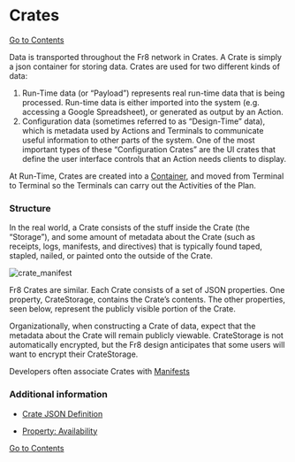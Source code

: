 # Crates

[Go to Contents](https://github.com/Fr8org/Fr8Core/blob/master/Docs/Home.md)  

Data is transported throughout the Fr8 network  in Crates. A Crate is simply a json container for storing data. Crates are used for two different kinds of data:

1. Run-Time data (or “Payload”) represents real run-time data that is being processed. Run-time data is either imported into the system (e.g. accessing a Google Spreadsheet), or generated as output by an Action.
2. Configuration data (sometimes referred to as “Design-Time” data), which is metadata used by Actions and Terminals to communicate useful information to other parts of the system. One of the most important types of these “Configuration Crates” are the UI crates that define the user interface controls that an Action needs clients to display.

At Run-Time, Crates are created into a [Container](https://github.com/Fr8org/Fr8Core/blob/master/Docs/ForDevelopers/Objects/Containers.md), and moved from Terminal to Terminal so the Terminals can carry out the Activities of the Plan.

### Structure

In the real world, a Crate consists of the stuff inside the Crate (the “Storage”), and some amount of metadata about the Crate (such as receipts, logs, manifests, and directives) that is typically found taped, stapled, nailed, or painted onto the outside of the Crate.

![crate_manifest](https://github.com/Fr8org/Fr8Core/blob/master/Docs/img/Fr8Crates_CrateManifest.png)

Fr8 Crates are similar. Each Crate consists of a set of JSON properties. One property, CrateStorage, contains the Crate’s contents. The other properties, seen below, represent the publicly visible portion of the Crate.

Organizationally, when constructing a Crate of data, expect that the metadata about the Crate will remain publicly viewable. CrateStorage is not automatically encrypted, but the Fr8 design anticipates that some users will want to encrypt their CrateStorage.

Developers often associate Crates with [Manifests](https://github.com/Fr8org/Fr8Core/blob/master/Docs/ForDevelopers/Objects/CratesManifest.md)

### Additional information
- [Crate JSON Definition](https://github.com/Fr8org/Fr8Core/blob/master/Docs/ForDevelopers/Objects/CrateJSON.md)

- [Property: Availability](https://github.com/Fr8org/Fr8Core/blob/master/Docs/ForDevelopers/Objects/CratePropertyAvailability.md)

[Go to Contents](https://github.com/Fr8org/Fr8Core/blob/master/Docs/Home.md)  
